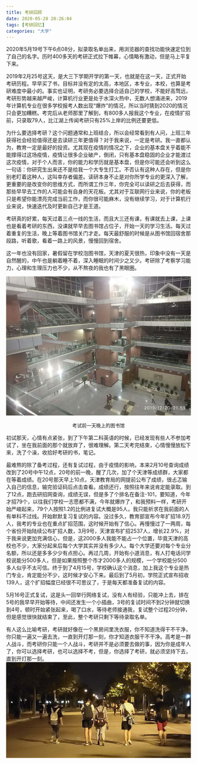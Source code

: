 ```yaml
---
title: 考研回顾
date: 2020-05-28 20:26:04
tags: [考研回忆]
categories: "大学"
---
```

2020年5月19号下午6点08分，拟录取名单出来，用浏览器的查找功能快速定位到了自己的名字。历时400多天的考研正式拉下帷幕，心情略有激动，但是马上平复下来。

2019年2月25号这天，是大三下学期开学的第一天，也就是在这一天，正式开始考研历程。早早买了书，目标并没有定的太高，本地区，本专业，本校，也算是考研难度中最小的。事实也证明，考研务必要选择合适自己的学校，不能好高骛远，考研形势越来越严峻，计算机行业更是处于水深火热中，无数人想涌进来，2019年计算机专业在很多学校报考人数出现“爆炸”的情况，所以当时猜到2020的情况只会更加糟糕。考完后从老师那里了解到，有800多人报我这个专业，在疫情扩招前，只录取79人，比江湖上传闻考研只有25%上岸的比例还要更低。

为什么要选择考研？这个问题通常和上班结合，所以会经常看到有人问，上班三年获得社会经验值得还是去读研三年更值得？对于我来说，一定是考研。我一直都认为，教育一定是最好的投资。尤其现在疫情的情况之下，企业的基本盘关乎着能不能撑得过这场疫情，疫情让很多企业破产，倒闭，只有基本盘稳固的企业才能渡过这次疫情，对于个人而言，你的能力和学历就是基本盘，但是你可能还会听到这么一句话：你研究生出来还不是给我一个大专生打工。不否认有这种人存在，但是你别老盯着这种人，这叫幸存者偏差。读研本身不止是对你所学专业的更深入了解，更重要的是改变你的思维方式，而所谓工作三年，你完全可以读研之后去获得，而那些早早去工作的人可能会有自身的天花板。尤其对于互联网行业来说，你的老板只是希望你能漂亮完成当前工作，而你很可能麻木，没有继续学习，对于计算机行业来说，快速迭代及时更新自己才是王道。

考研真的好累，每天过着三点一线的生活，而且大三还有课，有课就去上课，上课也是看着考研的东西，没课就早早去图书馆占位子，开始一天的学习生活。每天过着重复的生活，晚上等着图书馆关门才走。每天最舒服的时候是从图书馆回宿舍那段路，听着歌，看着一路上的风景，慢慢回到宿舍。

这一年也没有回家，暑假留在学校泡图书馆，天津的夏天很热，印象中没有一天是自然醒的，中午也是躺着睡不着，深入睡眠的时间少之又少。考研除了考察学习能力，心理和生理压力也不少，从不熬夜的我也有了黑眼圈。

![考试前一天晚上的图书馆](/images/university/2.jpg)
<center><font size="2">考试前一天晚上的图书馆</font></center>

初试那天，心情有点紧张，到了下午第二科英语的时候，已经发现有些人不参加考试了，坐在我前面的那个就放弃了，很难理解。第二天考完结束，心情慢慢放松下来，洗了个澡，收拾好考研的书，笔记。

最难熬的除了备考过程，还有复试过程，由于疫情的影响，本来2月10号查询成绩改到了20号中午12点，20号的前一晚，醒了几次，加了个天津等成绩群，大家都在等着成绩。在20号那天早上10点，天津教育局的网提前公布了成绩，很忐忑输入自己的信息，输完验证码后点击查看。成绩还行，按照往年来说肯定能录取。到了12点，跑去研招网查询，成绩无误，但是多了个排名在备注-101，要知道，今年才招79个，以往我们学校一志愿都不满，今年就爆炸了，和我预料一样，考研开始严峻起来，79个人按照1.2的比例进复试大概是95人，我只能祈求在我前面的人有单科不过线。开始默默复习复试的内容。没过多久，教育部宣布今年扩招18.9万人，我考的专业也在重点扩招范围，这时候开始有了信心。再慢慢过了一两周，每个省份开始陆续公布扩招人数，3月9号，天津宣布扩招2537人，增长22.9%，对于我来说更加充满信心，但是，这2000多人我能不能占一个位置，毕竟天津的高校也不少，大家分起来后每个大学其实并没有多少人。每个大学还要对每个专业分名额，所以还是多多少少有点担心。再过几周，开始有小道消息，有人打电话问学校说能分500多人，但是如果按照整个市才2000多人的规模，一个学校能分500多人似乎不太可信。终于到了4月15号，学校确认这个消息，加上我这个专业是热门专业，肯定能分不少，这时候才安心下来。最后到了5月初，学院正式宣布招收139人，这个扩招幅度已经很不可思议了，于是每天都准备复试的内容。

5月16号正式复试，这是头一回举行网络复试，没有人有经验，只能冲上去，排在5号的我早早开始等待，中间还发生一个小插曲，3号的复试时间不到2分钟就切换到4号，顿时开始紧张起来，喝了口水，等待老师接通我，复试整个过程20分钟，但是感觉很快就结束了，至此，整个考研只剩下等待录取名单。

有人这么比喻考研，考研就好像在一个黑房间里洗衣服，你不知道洗得干不干净，你只能一遍又一遍去洗，一直到开灯那一刻，你才知道衣服干不干净。高考是一群人战斗，而考研你只能一个人战斗，考研并不是必须要去做的事，因为你是成年人了，你可以选择考研，也可以选择不考，但是，你选择了考研，就必须坚持下去，直到开灯那一刻。
![回图书馆路上](/images/university/1.jpg)


